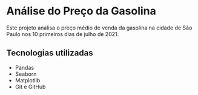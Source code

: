 # Análise do Preço da Gasolina

Este projeto analisa o preço médio de venda da gasolina na cidade de São Paulo nos 10 primeiros dias de julho de 2021.

## Tecnologias utilizadas
- Pandas
- Seaborn
- Matplotlib
- Git e GitHub
